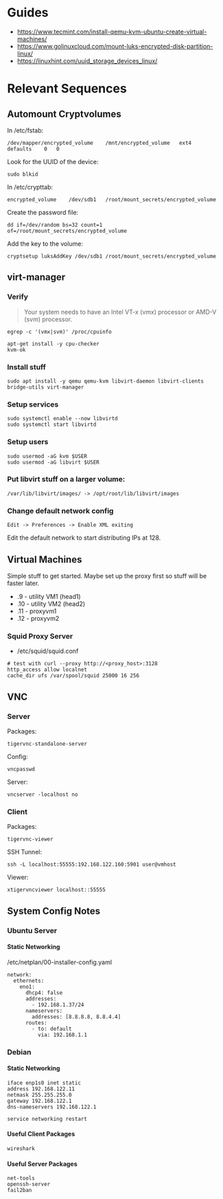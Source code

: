 # Guides

* https://www.tecmint.com/install-qemu-kvm-ubuntu-create-virtual-machines/
* https://www.golinuxcloud.com/mount-luks-encrypted-disk-partition-linux/
* https://linuxhint.com/uuid_storage_devices_linux/

# Relevant Sequences

## Automount Cryptvolumes

In /etc/fstab:

```
/dev/mapper/encrypted_volume	/mnt/encrypted_volume	ext4	defaults	0	0
```

Look for the UUID of the device:
```
sudo blkid
```

In /etc/crypttab:
```
encrypted_volume	/dev/sdb1	/root/mount_secrets/encrypted_volume
```

Create the password file:
```
dd if=/dev/random bs=32 count=1 of=/root/mount_secrets/encrypted_volume
```

Add the key to the volume:
```
cryptsetup luksAddKey /dev/sdb1 /root/mount_secrets/encrypted_volume
```

## virt-manager

### Verify

> Your system needs to have an Intel VT-x (vmx) processor or AMD-V (svm) processor.

```
egrep -c '(vmx|svm)' /proc/cpuinfo
```

```
apt-get install -y cpu-checker
kvm-ok
```

### Install stuff

```
sudo apt install -y qemu qemu-kvm libvirt-daemon libvirt-clients bridge-utils virt-manager
```

### Setup services

```
sudo systemctl enable --now libvirtd
sudo systemctl start libvirtd
```

### Setup users

```
sudo usermod -aG kvm $USER
sudo usermod -aG libvirt $USER
```

### Put libvirt stuff on a larger volume:

```
/var/lib/libvirt/images/ -> /opt/root/lib/libvirt/images
```

### Change default network config

```
Edit -> Preferences -> Enable XML exiting
```

Edit the default network to start distributing IPs at 128.

## Virtual Machines

Simple stuff to get started.  Maybe set up the proxy first
so stuff will be faster later.

* .9 - utility VM1 (head1)
* .10 - utility VM2 (head2)
* .11 - proxyvm1
* .12 - proxyvm2

### Squid Proxy Server

* /etc/squid/squid.conf

```
# test with curl --proxy http://<proxy_host>:3128
http_access allow localnet
cache_dir ufs /var/spool/squid 25000 16 256
```

## VNC

### Server

Packages:

```
tigervnc-standalone-server
```

Config:

```
vncpasswd
```

Server:

```
vncserver -localhost no
```

### Client

Packages:

```
tigervnc-viewer
```

SSH Tunnel:

```
ssh -L localhost:55555:192.168.122.160:5901 user@vmhost
```

Viewer:

```
xtigervncviewer localhost::55555
```

## System Config Notes

### Ubuntu Server

#### Static Networking

/etc/netplan/00-installer-config.yaml

```
network:
  ethernets:
    eno1:
      dhcp4: false
      addresses:
        - 192.168.1.37/24
      nameservers:
        addresses: [8.8.8.8, 8.8.4.4]
      routes:
        - to: default
          via: 192.168.1.1
```

### Debian

#### Static Networking

```
iface enp1s0 inet static
address 192.168.122.11
netmask 255.255.255.0
gateway 192.168.122.1
dns-nameservers 192.168.122.1
```

```
service networking restart
```

#### Useful Client Packages

```
wireshark
```

#### Useful Server Packages

```
net-tools
openssh-server
fail2ban
```


